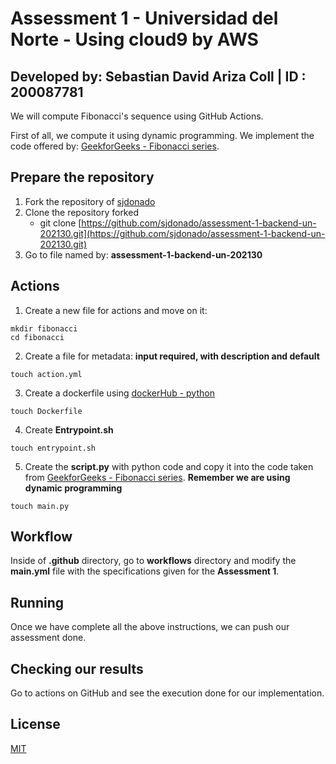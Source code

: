# Assessment 1 - Universidad del Norte - Using cloud9 by AWS
## Developed by: Sebastian David Ariza Coll | ID : 200087781
We will compute Fibonacci's sequence using GitHub Actions.

First of all, we compute it using dynamic programming. We implement the code offered by: [GeekforGeeks - Fibonacci series](https://www.geeksforgeeks.org/program-for-nth-fibonacci-number/).


## Prepare the repository

1) Fork the repository of [sjdonado](https://github.com/sjdonado/assessment-1-backend-un-202130)
2) Clone the repository forked
    - git clone [https://github.com/sjdonado/assessment-1-backend-un-202130.git](https://github.com/sjdonado/assessment-1-backend-un-202130.git)
3) Go to file named by: **assessment-1-backend-un-202130**
## Actions
1) Create a new file for actions and move on it:

``` 
mkdir fibonacci
cd fibonacci
```
2) Create a file for metadata: **input required, with description and default**
```
touch action.yml
```
3) Create a dockerfile using [dockerHub - python](https://hub.docker.com/_/python)
```
touch Dockerfile
```
4) Create **Entrypoint.sh** 
```
touch entrypoint.sh
```

5) Create the **script.py** with python code and copy it into the code taken from  [GeekforGeeks - Fibonacci series](https://www.geeksforgeeks.org/program-for-nth-fibonacci-number/). **Remember we are using dynamic programming**
```
touch main.py
``` 
## Workflow
Inside of **.github** directory, go to **workflows** directory and modify the **main.yml** file with the specifications given for the **Assessment 1**.

## Running

Once we have complete all the above instructions, we can push our assessment done.

## Checking our results

Go to actions on GitHub and see the execution done for our implementation.

## License
[MIT](https://choosealicense.com/licenses/mit/)